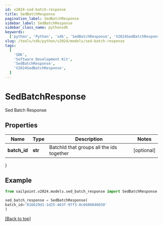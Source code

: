 ```yaml
---
id: v2024-sed-batch-response
title: SedBatchResponse
pagination_label: SedBatchResponse
sidebar_label: SedBatchResponse
sidebar_class_name: pythonsdk
keywords:
  ['python', 'Python', 'sdk', 'SedBatchResponse', 'V2024SedBatchResponse']
slug: /tools/sdk/python/v2024/models/sed-batch-response
tags:
  [
    'SDK',
    'Software Development Kit',
    'SedBatchResponse',
    'V2024SedBatchResponse',
  ]
---
```


# SedBatchResponse

Sed Batch Response

## Properties

| Name | Type | Description | Notes |
| --- | --- | --- | --- |
| **batch_id** | **str** | BatchId that groups all the ids together | [optional] |

}

## Example

```python
from sailpoint.v2024.models.sed_batch_response import SedBatchResponse

sed_batch_response = SedBatchResponse(
batch_id='016629d1-1d25-463f-97f3-0c6686846650'
)

```

[[Back to top]](#)
